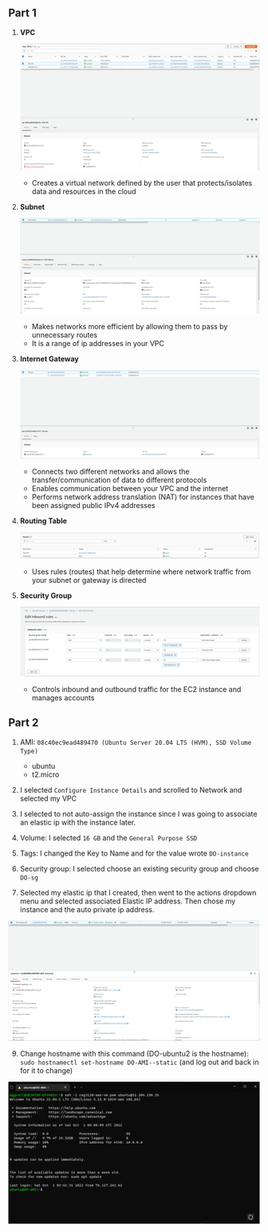 ## Part 1

1. **VPC**  

   ![vpc screenshot](images/vpc.png/)   
    - Creates a virtual network defined by the user that protects/isolates data and resources in the cloud
  
2. **Subnet**  

   ![subnet screenshot](images/subnet.png/)
    - Makes networks more efficient by allowing them to pass by unnecessary routes
    - It is a range of ip addresses in your VPC
  
3. **Internet Gateway**   

   ![internet gateway screenshot](images/internet_gateway.png/)
    - Connects two different networks and allows the transfer/communication of data to different protocols
    - Enables communication between your VPC and the internet
    - Performs network address translation (NAT) for instances that have been assigned public IPv4 addresses
  
4. **Routing Table**  

   ![route table screenshot](images/routing_table.png/)   
    - Uses rules (routes) that help determine where network traffic from your subnet or gateway is directed
  
5. **Security Group**  

   ![security group screenshot](images/security_groups.png/)   
    - Controls inbound and outbound traffic for the EC2 instance and manages accounts
  
## Part 2

1. AMI: `08c40ec9ead489470 (Ubuntu Server 20.04 LTS (HVM), SSD Volume Type)`
    - ubuntu
    - t2.micro
    
2. I selected `Configure Instance Details` and scrolled to Network and selected my VPC

3. I selected to not auto-assign the instance since I was going to associate an elastic ip with the instance later. 

4. Volume: I selected `16 GB` and the `General Purpose SSD`

5. Tags: I changed the Key to Name and for the value wrote `DO-instance`

6. Security group: I selected choose an existing security group and choose `DO-sg`

7. Selected my elastic ip that I created, then went to the actions dropdown menu and selected associated Elastic IP address. Then chose my instance and the auto private ip address.   

  ![instance screenshot](images/instance.png/)   

9. Change hostname with this command (DO-ubuntu2 is the hostname): `sudo hostnamectl set-hostname DO-AMI--static` 
  (and log out and back in for it to change)   
  
 ![ssh screenshot](images/hostname.png/)
